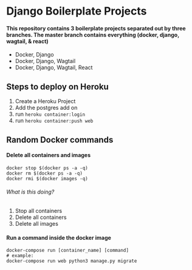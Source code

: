 # Django Boilerplate Projects

#### This repository contains 3 boilerplate projects separated out by three branches. The master branch contains everything (docker, django, wagtail, & react)
  - Docker, Django
  - Docker, Django, Wagtail
  - Docker, Django, Wagtail, React

## Steps to deploy on Heroku
  1. Create a Heroku Project
  2. Add the postgres add on
  3. run `heroku container:login`
  4. run `heroku container:push web`

## Random Docker commands

#### Delete all containers and images
    docker stop $(docker ps -a -q)
    docker rm $(docker ps -a -q)
    docker rmi $(docker images -q)
###### What is this doing?
  1. Stop all containers
  2. Delete all containers
  3. Delete all images

#### Run a command inside the docker image
    docker-compose run [container_name] [command]
    # example:
    docker-compose run web python3 manage.py migrate
